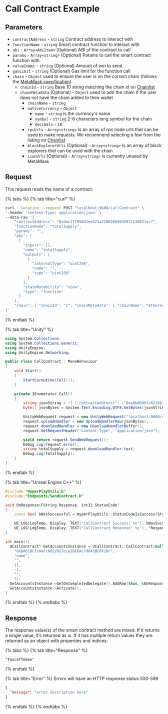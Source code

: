 # Call Contract Example

## Parameters

* `contractAddress` - `string` Contract address to interact with
* `functionName` - `string` Smart contract function to interact with
* `abi` - `Array<AbiItem>` (Optional) ABI of the contract to call
* `params` - `Array<string>` (Optional) Params to call the smart contract function with
* `valueInWei` - `string` (Optional) Amount of wei to send
* `gasLimit` - `string` (Optional) Gas limit for the function call
* `chain` - `Object` used to ensure the user is on the correct chain (follows the [MetaMask specification](https://docs.metamask.io/guide/rpc-api.html#unrestricted-methods))
  * `chainId` - `string` Base 10 string matching the chain id on [Chainlist](https://chainlist.org/)
  * `chainMetadata` (Optional) - `Object` used to add the chain if the user does not have the chain added to their wallet
    * `chainName` - `string`&#x20;
    * `nativeCurrency` - `Object`
      * `name` - `string` is the currency's name
      * `symbol` - `string` 2-6 characters long symbol for the chain
      * `decimals` - `18`
    * `rpcUrls` - `Array<string>` is an array of rpc node urls that can be used to make requests. We recommend selecting a few from the listing on [Chainlist](https://chainlist.org/)
    * `blockExplorerUrls` (Optional) - `Array<string>` is an array of block explorers that can be used with the chain
    * `iconUrls` (Optional) - `Array<string>` is currently unused by MetaMask

## Request

This request reads the name of a contract.

{% tabs %}
{% tab title="curl" %}
```bash
curl --location --request POST "localhost:9680/callContract" \
--header 'Content-Type: application/json' \
--data-raw '{
    "contractAddress": "0xdac17f958d2ee523a2206206994597c13d831ec7",
    "functionName": "totalSupply",
    "params": "",
    "abi": [
      {
        "inputs": [],
        "name": "totalSupply",
        "outputs": [
          {
            "internalType": "uint256",
            "name": "",
            "type": "uint256"
          }
        ],
        "stateMutability": "view",
        "type": "function"
      }
    ],
    "chain": { "chainId": "1", "chainMetadata": { "chainName": "Ethereum", "nativeCurrency": { "name": "ETH", "symbol": "ETH", "decimals": 18 }, "rpcUrls": ["https://rpc.ankr.com/eth"] } }
}'

```
{% endtab %}

{% tab title="Unity" %}
```csharp
using System.Collections;
using System.Collections.Generic;
using UnityEngine;
using UnityEngine.Networking;

public class CallContract : MonoBehaviour
{
    void Start()
    {
        StartCoroutine(Call()); 
    }

    private IEnumerator Call()
    {
        string jsonString = "{ \"contractAddress\": \"0xa0b86991c6218b36c1d19d4a2e9eb0ce3606eb48\", \"functionName\": \"totalSupply\", \"params\": \"\", \"abi\": [ { \"inputs\": [], \"name\": \"totalSupply\", \"outputs\": [ { \"internalType\": \"uint256\", \"name\": \"\", \"type\": \"uint256\" } ], \"stateMutability\": \"view\", \"type\": \"function\" } ], \"chain\": { \"chainId\": \"1\", \"chainMetadata\": { \"chainName\": \"Ethereum\", \"nativeCurrency\": { \"name\": \"ETH\", \"symbol\": \"ETH\", \"decimals\": 18 }, \"rpcUrls\": [\"https://rpc.ankr.com/eth\"] } } }";
        byte[] jsonBytes = System.Text.Encoding.UTF8.GetBytes(jsonString);

        UnityWebRequest request = new UnityWebRequest("localhost:9680/callContract", "POST");
        request.uploadHandler = new UploadHandlerRaw(jsonBytes);
        request.downloadHandler = new DownloadHandlerBuffer();
        request.SetRequestHeader("Content-Type", "application/json");

        yield return request.SendWebRequest();
        Debug.Log(request.error);
        string totalSupply = request.downloadHandler.text;
        Debug.Log(totalSupply);
    }
}

```
{% endtab %}

{% tab title="Unreal Engine C++" %}
```cpp
#include "HyperPlayUtils.h"
#include "Endpoints/SendContract.h"

void OnResponse(FString Response, int32 StatusCode)
{
	const bool bWasSuccessful = HyperPlayUtils::StatusCodeIsSuccess(StatusCode);

	UE_LOG(LogTemp, Display, TEXT("CallContract Success: %s"), bWasSuccessful ? "true" : "false");
	UE_LOG(LogTemp, Display, TEXT("CallContract Response: %s"), *Response);
}

int main(){
  UCallContract* GetAccountsInstance = UCallContract::CallContract(nullptr,
    "0xBA62BCfcAaFc6622853cca2BE6Ac7d845BC0f2Dc",
    "name",
    "",
    {},
    -1,
    "",
    5);
  GetAccountsInstance->GetOnCompletedDelegate().AddRaw(this, &OnResponse);
  GetAccountsInstance->Activate();
}
```
{% endtab %}
{% endtabs %}

## Response

The response value(s) of the smart contract method are mixed. If it returns a single value, it’s returned as is. If it has multiple return values they are returned as an object with properties and indices:&#x20;

{% tabs %}
{% tab title="Response" %}
```
"FaucetToken"
```
{% endtab %}

{% tab title="Error" %}
Errors will have an HTTP response status 500-599

```json
{
  "message": "error description here"
}
```
{% endtab %}
{% endtabs %}
